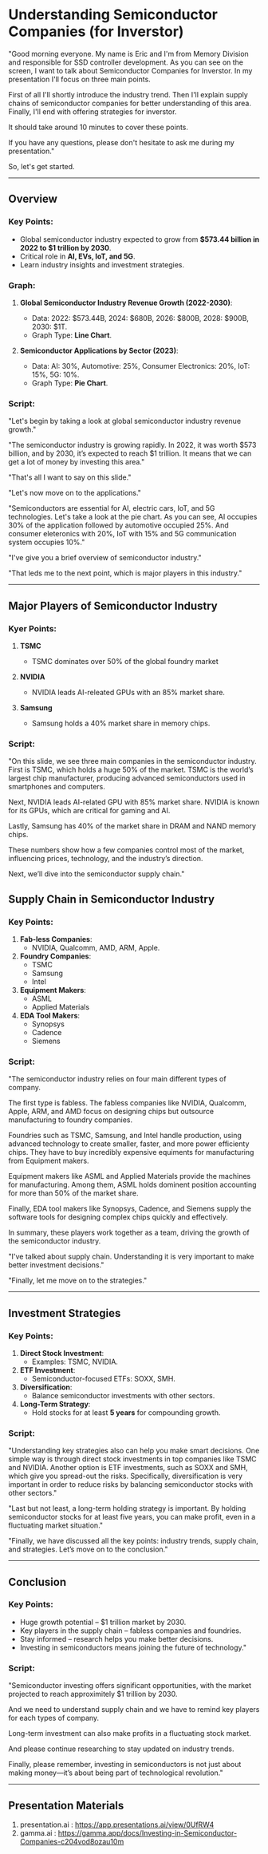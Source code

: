# Understanding Semiconductor Companies (for Inverstor)

"Good morning everyone. My name is Eric and I'm from Memory Division and responsible for SSD controller development. As you can see on the screen, I want to talk about Semiconductor Companies for Inverstor. In my presentation I'll focus on three main points. 

First of all I'll shortly introduce the industry trend. Then I'll explain supply chains of semiconductor companies for better understanding of this area. Finally, I'll end with offering strategies for inverstor.

It should take around 10 minutes to cover these points. 

If you have any questions, please don't hesitate to ask me during my presentation."

So, let's get started.

---

## Overview

### Key Points:
- Global semiconductor industry expected to grow from **$573.44 billion in 2022 to $1 trillion by 2030**.
- Critical role in **AI, EVs, IoT, and 5G**.
- Learn industry insights and investment strategies.

### Graph:
1. **Global Semiconductor Industry Revenue Growth (2022-2030)**:
   - Data: 2022: $573.44B, 2024: $680B, 2026: $800B, 2028: $900B, 2030: $1T.
   - Graph Type: **Line Chart**.

2. **Semiconductor Applications by Sector (2023)**:
   - Data: AI: 30%, Automotive: 25%, Consumer Electronics: 20%, IoT: 15%, 5G: 10%.
   - Graph Type: **Pie Chart**.

### Script:
"Let's begin by taking a look at global semiconductor industry revenue growth."

"The semiconductor industry is growing rapidly. In 2022, it was worth $573 billion, and by 2030, it’s expected to reach $1 trillion. It means that we can get a lot of money by investing this area."

"That's all I want to say on this slide."

"Let's now move on to the applications."

"Semiconductors are essential for AI, electric cars, IoT, and 5G technologies. Let's take a look at the pie chart. As you can see, AI occupies 30% of the application followed by automotive occupied 25%. And consumer eleteronics with 20%, IoT with 15% and 5G communication system occupies 10%."

"I've give you a brief overview of semiconductor industry."

"That leds me to the next point, which is major players in this industry."

---

## Major Players of Semiconductor Industry

### Kyer Points:
1. **TSMC**
   - TSMC dominates over 50% of the global foundry market

2. **NVIDIA**
   - NVIDIA leads AI-releated GPUs with an 85% market share.

3. **Samsung**
   - Samsung holds a 40% market share in memory chips.

### Script:
"On this slide, we see three main companies in the semiconductor industry. First is TSMC, which holds a huge 50% of the market. TSMC is the world’s largest chip manufacturer, producing advanced semiconductors used in smartphones and computers.

Next, NVIDIA leads AI-related GPU with 85% market share. NVIDIA is known for its GPUs, which are critical for gaming and AI.

Lastly, Samsung has 40% of the market share in DRAM and NAND memory chips.

These numbers show how a few companies control most of the market, influencing prices, technology, and the industry’s direction.

Next, we’ll dive into the semiconductor supply chain."

## Supply Chain in Semiconductor Industry

### Key Points:
1. **Fab-less Companies**:
   - NVIDIA, Qualcomm, AMD, ARM, Apple.
2. **Foundry Companies**:
   - TSMC
   - Samsung
   - Intel
3. **Equipment Makers**:
   - ASML
   - Applied Materials
4. **EDA Tool Makers**:
   - Synopsys
   - Cadence
   - Siemens

### Script:
"The semiconductor industry relies on four main different types of company.

The first type is fabless. The fabless companies like NVIDIA, Qualcomm, Apple, ARM, and AMD focus on designing chips but outsource manufacturing to foundry companies. 

Foundries such as TSMC, Samsung, and Intel handle production, using advanced technology to create smaller, faster, and more power efficienty chips. They have to buy incredibly expensive equiments for manufacturing from Equipment makers. 

Equipment makers like ASML and Applied Materials provide the machines for manufacturing. Among them, ASML holds dominent position accounting for more than 50% of the market share.

Finally, EDA tool makers like Synopsys, Cadence, and Siemens supply the software tools for designing complex chips quickly and effectively. 

In summary, these players work together as a team, driving the growth of the semiconductor industry.

"I've talked about supply chain. Understanding it is very important to make better investment decisions."

"Finally, let me move on to the strategies."

---

## Investment Strategies

### Key Points:
1. **Direct Stock Investment**:
   - Examples: TSMC, NVIDIA.
2. **ETF Investment**:
   - Semiconductor-focused ETFs: SOXX, SMH.
3. **Diversification**:
   - Balance semiconductor investments with other sectors.
4. **Long-Term Strategy**:
   - Hold stocks for at least **5 years** for compounding growth.

### Script:
"Understanding key strategies also can help you make smart decisions. One simple way is through direct stock investments in top companies like TSMC and NVIDIA. Another option is ETF investments, such as SOXX and SMH, which give you spread-out the risks. Specifically, diversification is very important in order to reduce risks by balancing semiconductor stocks with other sectors."

"Last but not least, a long-term holding strategy is important. By holding semiconductor stocks for at least five years, you can make profit, even in a fluctuating market situation."

"Finally, we have discussed all the key points: industry trends, supply chain, and strategies. Let’s move on to the conclusion."

---

## Conclusion

### Key Points:
- Huge growth potential – $1 trillion market by 2030.
- Key players in the supply chain – fabless companies and foundries.
- Stay informed – research helps you make better decisions.
- Investing in semiconductors means joining the future of technology."

### Script:
"Semiconductor investing offers significant opportunities, with the market projected to reach approximitely $1 trillion by 2030.

And we need to understand supply chain and we have to remind key players for each types of company. 

Long-term investment can also make profits in a fluctuating stock market.

And please continue researching to stay updated on industry trends.

Finally, please remember, investing in semiconductors is not just about making money—it’s about being part of technological revolution."

---

## Presentation Materials

1. presentation.ai : https://app.presentations.ai/view/0UfRW4
2. gamma.ai : https://gamma.app/docs/Investing-in-Semiconductor-Companies-c204vod8ozau10m
